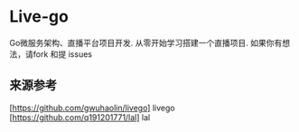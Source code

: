 # Live-go
Go微服务架构、直播平台项目开发. 从零开始学习搭建一个直播项目.  如果你有想法，请fork 和提 issues

## 来源参考
[https://github.com/gwuhaolin/livego] livego
[https://github.com/q191201771/lal] lal
